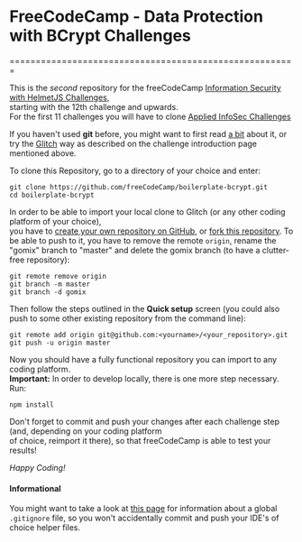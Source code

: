 # FreeCodeCamp - Data Protection with BCrypt Challenges
=======================================================

This is the _second_ repository for the freeCodeCamp [Information Security with HelmetJS Challenges](https://learn.freecodecamp.org/information-security-and-quality-assurance/information-security-with-helmetjs/),   
starting with the 12th challenge and upwards.  
For the first 11 challenges you will have to clone [Applied InfoSec Challenges](https://github.com/freeCodeCamp/boilerplate-infosec)     

If you haven't used **git** before, you might want to first read
[a bit](http://try.github.io/) about it, or try the [Glitch](https://glitch.com/) 
way as described on the challenge introduction page mentioned above.

To clone this Repository, go to a directory of your choice and enter:

```
git clone https://github.com/freeCodeCamp/boilerplate-bcrypt.git
cd boilerplate-bcrypt
```

In order to be able to import your local clone to Glitch (or any other coding 
platform of your choice),  
you have to [create your own repository on GitHub](https://help.github.com/articles/creating-a-new-repository/), or [fork this repository](https://help.github.com/articles/fork-a-repo/).
To be able to push to it, you have to remove the remote `origin`,
rename the "gomix" branch to "master" and delete the gomix branch
(to have a clutter-free repository):

```
git remote remove origin
git branch -m master
git branch -d gomix
```

Then follow the steps outlined in the **Quick setup** screen (you could also push 
to some other existing repository from the command line):

```
git remote add origin git@github.com:<yourname>/<your_repository>.git
git push -u origin master
```

Now you should have a fully functional repository you can import to any coding platform.  
**Important:**
In order to develop locally, there is one more step necessary. Run:

```
npm install
```

Don't forget to commit and push your changes after each challenge step (and, 
depending on your coding platform      
of choice, reimport it there), so that freeCodeCamp is able to test your results!  

*Happy Coding!*

#### Informational

You might want to take a look at [this page](https://help.github.com/articles/ignoring-files/#create-a-global-gitignore)
for information about a global `.gitignore` file, so you won't accidentally commit
and push your IDE's of choice helper files.
